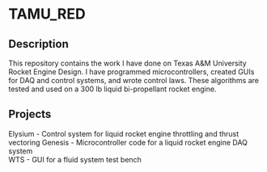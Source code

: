 # TAMU_RED 

## Description
This repository contains the work I have done on Texas A&M University Rocket Engine Design. I have programmed microcontrollers, created GUIs for DAQ and control systems, and wrote control laws. These algorithms are tested and used on a 300 lb liquid bi-propellant rocket engine.

## Projects
Elysium - Control system for liquid rocket engine throttling and thrust vectoring
Genesis - Microcontroller code for a liquid rocket engine DAQ system\
WTS - GUI for a fluid system test bench
